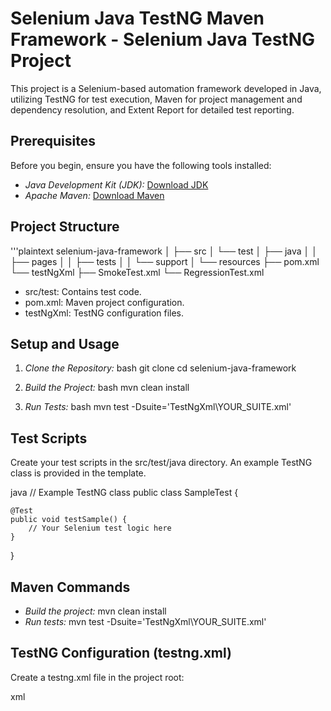# Selenium Java TestNG Maven Framework - Selenium Java TestNG Project

This project is a Selenium-based automation framework developed in Java, utilizing TestNG for test execution, Maven for project management and dependency resolution, and Extent Report for detailed test reporting.

## Prerequisites

Before you begin, ensure you have the following tools installed:

- *Java Development Kit (JDK):* [Download JDK](https://www.oracle.com/java/technologies/javase-downloads.html)
- *Apache Maven:* [Download Maven](https://maven.apache.org/download.cgi)

## Project Structure

'''plaintext
selenium-java-framework
│
├── src
│   └── test
│       ├── java
│       │   ├── pages
│       │   ├── tests
│       │   └── support
│       └── resources
├── pom.xml
└── testNgXml
	├── SmokeTest.xml
	└── RegressionTest.xml


- src/test: Contains test code.
- pom.xml: Maven project configuration.
- testNgXml: TestNG configuration files.

## Setup and Usage

1. *Clone the Repository:*
   bash
   git clone 
   cd selenium-java-framework
   

2. *Build the Project:*
   bash
   mvn clean install
   

3. *Run Tests:*
   bash
   mvn test -Dsuite='TestNgXml\YOUR_SUITE.xml'
   

## Test Scripts

Create your test scripts in the src/test/java directory. An example TestNG class is provided in the template.

java
// Example TestNG class
public class SampleTest {

    @Test
    public void testSample() {
        // Your Selenium test logic here
    }
}


## Maven Commands

- *Build the project:* mvn clean install
- *Run tests:* mvn test -Dsuite='TestNgXml\YOUR_SUITE.xml'

## TestNG Configuration (testng.xml)

Create a testng.xml file in the project root:

xml
<!DOCTYPE suite SYSTEM "http://testng.org/testng-1.0.dtd">
<suite name="TestSuite">
    <test name="Test">
        <classes>
            <class name="your.package.SampleTest"/>
        </classes>
    </test>
</suite>

